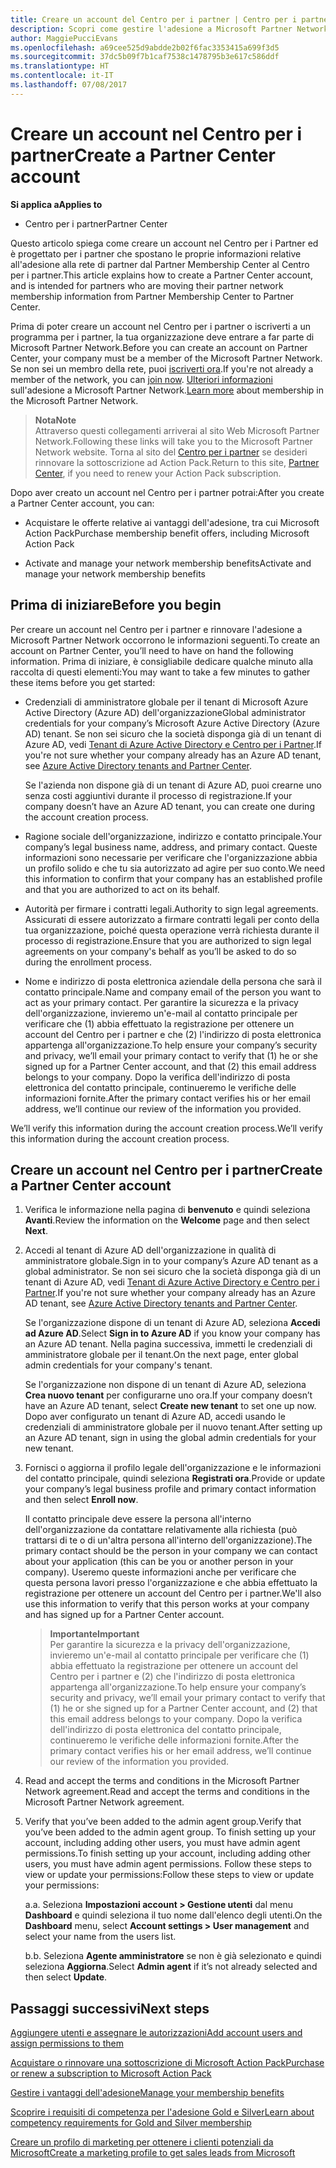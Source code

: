 ```yaml
---
title: Creare un account del Centro per i partner | Centro per i partner
description: Scopri come gestire l'adesione a Microsoft Partner Network, le offerte e i vantaggi nel Centro per i partner.
author: MaggiePucciEvans
ms.openlocfilehash: a69cee525d9abdde2b02f6fac3353415a699f3d5
ms.sourcegitcommit: 37dc5b09f7b1caf7538c1478795b3e617c586ddf
ms.translationtype: HT
ms.contentlocale: it-IT
ms.lasthandoff: 07/08/2017
---
```

# <a name="create-a-partner-center-account"></a><span data-ttu-id="d2786-103">Creare un account nel Centro per i partner</span><span class="sxs-lookup"><span data-stu-id="d2786-103">Create a Partner Center account</span></span>

**<span data-ttu-id="d2786-104">Si applica a</span><span class="sxs-lookup"><span data-stu-id="d2786-104">Applies to</span></span>**

-   <span data-ttu-id="d2786-105">Centro per i partner</span><span class="sxs-lookup"><span data-stu-id="d2786-105">Partner Center</span></span>


<span data-ttu-id="d2786-106">Questo articolo spiega come creare un account nel Centro per i Partner ed è progettato per i partner che spostano le proprie informazioni relative all'adesione alla rete di partner dal Partner Membership Center al Centro per i partner.</span><span class="sxs-lookup"><span data-stu-id="d2786-106">This article explains how to create a Partner Center account, and is intended for partners who are moving their partner network membership information from Partner Membership Center to Partner Center.</span></span> 

<span data-ttu-id="d2786-107">Prima di poter creare un account nel Centro per i partner o iscriverti a un programma per i partner, la tua organizzazione deve entrare a far parte di Microsoft Partner Network.</span><span class="sxs-lookup"><span data-stu-id="d2786-107">Before you can create an account on Partner Center, your company must be a member of the Microsoft Partner Network.</span></span> <span data-ttu-id="d2786-108">Se non sei un membro della rete, puoi [iscriverti ora](https://partners.microsoft.com/PartnerProgram/simplifiedenrollment.aspx).</span><span class="sxs-lookup"><span data-stu-id="d2786-108">If you're not already a member of the network, you can [join now](https://partners.microsoft.com/PartnerProgram/simplifiedenrollment.aspx).</span></span> <span data-ttu-id="d2786-109">[Ulteriori informazioni](https://partner.microsoft.com/membership) sull'adesione a Microsoft Partner Network.</span><span class="sxs-lookup"><span data-stu-id="d2786-109">[Learn more](https://partner.microsoft.com/membership) about membership in the Microsoft Partner Network.</span></span>  

>**<span data-ttu-id="d2786-110">Nota</span><span class="sxs-lookup"><span data-stu-id="d2786-110">Note</span></span>**<br> <span data-ttu-id="d2786-111">Attraverso questi collegamenti arriverai al sito Web Microsoft Partner Network.</span><span class="sxs-lookup"><span data-stu-id="d2786-111">Following these links will take you to the Microsoft Partner Network website.</span></span> <span data-ttu-id="d2786-112">Torna al sito del [Centro per i partner](https://partnercenter.microsoft.com/partner/home) se desideri rinnovare la sottoscrizione ad Action Pack.</span><span class="sxs-lookup"><span data-stu-id="d2786-112">Return to this site, [Partner Center](https://partnercenter.microsoft.com/partner/home), if you need to renew your Action Pack subscription.</span></span>

<span data-ttu-id="d2786-113">Dopo aver creato un account nel Centro per i partner potrai:</span><span class="sxs-lookup"><span data-stu-id="d2786-113">After you create a Partner Center account, you can:</span></span>

-   <span data-ttu-id="d2786-114">Acquistare le offerte relative ai vantaggi dell'adesione, tra cui Microsoft Action Pack</span><span class="sxs-lookup"><span data-stu-id="d2786-114">Purchase membership benefit offers, including Microsoft Action Pack</span></span> 

-   <span data-ttu-id="d2786-115">Activate and manage your network membership benefits</span><span class="sxs-lookup"><span data-stu-id="d2786-115">Activate and manage your network membership benefits</span></span>

## <a name="before-you-begin"></a><span data-ttu-id="d2786-116">Prima di iniziare</span><span class="sxs-lookup"><span data-stu-id="d2786-116">Before you begin</span></span>

<span data-ttu-id="d2786-117">Per creare un account nel Centro per i partner e rinnovare l'adesione a Microsoft Partner Network occorrono le informazioni seguenti.</span><span class="sxs-lookup"><span data-stu-id="d2786-117">To create an account on Partner Center, you’ll need to have on hand the following information.</span></span> <span data-ttu-id="d2786-118">Prima di iniziare, è consigliabile dedicare qualche minuto alla raccolta di questi elementi:</span><span class="sxs-lookup"><span data-stu-id="d2786-118">You may want to take a few minutes to gather these items before you get started:</span></span>

-   <span data-ttu-id="d2786-119">Credenziali di amministratore globale per il tenant di Microsoft Azure Active Directory (Azure AD) dell'organizzazione</span><span class="sxs-lookup"><span data-stu-id="d2786-119">Global administrator credentials for your company’s Microsoft Azure Active Directory (Azure AD) tenant.</span></span> <span data-ttu-id="d2786-120">Se non sei sicuro che la società disponga già di un tenant di Azure AD, vedi [Tenant di Azure Active Directory e Centro per i Partner](azure-active-directory-tenants-and-partner-center.md).</span><span class="sxs-lookup"><span data-stu-id="d2786-120">If you're not sure whether your company already has an Azure AD tenant, see [Azure Active Directory tenants and Partner Center](azure-active-directory-tenants-and-partner-center.md).</span></span>

    <span data-ttu-id="d2786-121">Se l'azienda non dispone già di un tenant di Azure AD, puoi crearne uno senza costi aggiuntivi durante il processo di registrazione.</span><span class="sxs-lookup"><span data-stu-id="d2786-121">If your company doesn’t have an Azure AD tenant, you can create one during the account creation process.</span></span> 

-   <span data-ttu-id="d2786-122">Ragione sociale dell'organizzazione, indirizzo e contatto principale.</span><span class="sxs-lookup"><span data-stu-id="d2786-122">Your company’s legal business name, address, and primary contact.</span></span> <span data-ttu-id="d2786-123">Queste informazioni sono necessarie per verificare che l'organizzazione abbia un profilo solido e che tu sia autorizzato ad agire per suo conto.</span><span class="sxs-lookup"><span data-stu-id="d2786-123">We need this information to confirm that your company has an established profile and that you are authorized to act on its behalf.</span></span> 

-   <span data-ttu-id="d2786-124">Autorità per firmare i contratti legali.</span><span class="sxs-lookup"><span data-stu-id="d2786-124">Authority to sign legal agreements.</span></span> <span data-ttu-id="d2786-125">Assicurati di essere autorizzato a firmare contratti legali per conto della tua organizzazione, poiché questa operazione verrà richiesta durante il processo di registrazione.</span><span class="sxs-lookup"><span data-stu-id="d2786-125">Ensure that you are authorized to sign legal agreements on your company's behalf as you’ll be asked to do so during the enrollment process.</span></span>

-   <span data-ttu-id="d2786-126">Nome e indirizzo di posta elettronica aziendale della persona che sarà il contatto principale.</span><span class="sxs-lookup"><span data-stu-id="d2786-126">Name and company email of the person you want to act as your primary contact.</span></span> <span data-ttu-id="d2786-127">Per garantire la sicurezza e la privacy dell'organizzazione, invieremo un'e-mail al contatto principale per verificare che (1) abbia effettuato la registrazione per ottenere un account del Centro per i partner e che (2) l'indirizzo di posta elettronica appartenga all'organizzazione.</span><span class="sxs-lookup"><span data-stu-id="d2786-127">To help ensure your company’s security and privacy, we’ll email your primary contact to verify that (1) he or she signed up for a Partner Center account, and that (2) this email address belongs to your company.</span></span> <span data-ttu-id="d2786-128">Dopo la verifica dell'indirizzo di posta elettronica del contatto principale, continueremo le verifiche delle informazioni fornite.</span><span class="sxs-lookup"><span data-stu-id="d2786-128">After the primary contact verifies his or her email address, we’ll continue our review of the information you provided.</span></span>

<span data-ttu-id="d2786-129">We’ll verify this information during the account creation process.</span><span class="sxs-lookup"><span data-stu-id="d2786-129">We’ll verify this information during the account creation process.</span></span> 
 
## <a name="create-a-partner-center-account"></a><span data-ttu-id="d2786-130">Creare un account nel Centro per i partner</span><span class="sxs-lookup"><span data-stu-id="d2786-130">Create a Partner Center account</span></span>

1.  <span data-ttu-id="d2786-131">Verifica le informazione nella pagina di **benvenuto** e quindi seleziona **Avanti**.</span><span class="sxs-lookup"><span data-stu-id="d2786-131">Review the information on the **Welcome** page and then select **Next**.</span></span>

2.  <span data-ttu-id="d2786-132">Accedi al tenant di Azure AD dell'organizzazione in qualità di amministratore globale.</span><span class="sxs-lookup"><span data-stu-id="d2786-132">Sign in to your company’s Azure AD tenant as a global administrator.</span></span> <span data-ttu-id="d2786-133">Se non sei sicuro che la società disponga già di un tenant di Azure AD, vedi [Tenant di Azure Active Directory e Centro per i Partner](azure-active-directory-tenants-and-partner-center.md).</span><span class="sxs-lookup"><span data-stu-id="d2786-133">If you're not sure whether your company already has an Azure AD tenant, see [Azure Active Directory tenants and Partner Center](azure-active-directory-tenants-and-partner-center.md).</span></span>

    <span data-ttu-id="d2786-134">Se l'organizzazione dispone di un tenant di Azure AD, seleziona **Accedi ad Azure AD**.</span><span class="sxs-lookup"><span data-stu-id="d2786-134">Select **Sign in to Azure AD** if you know your company has an Azure AD tenant.</span></span> <span data-ttu-id="d2786-135">Nella pagina successiva, immetti le credenziali di amministratore globale per il tenant.</span><span class="sxs-lookup"><span data-stu-id="d2786-135">On the next page, enter global admin credentials for your company's tenant.</span></span> 

    <span data-ttu-id="d2786-136">Se l'organizzazione non dispone di un tenant di Azure AD, seleziona **Crea nuovo tenant** per configurarne uno ora.</span><span class="sxs-lookup"><span data-stu-id="d2786-136">If your company doesn’t have an Azure AD tenant, select **Create new tenant** to set one up now.</span></span> <span data-ttu-id="d2786-137">Dopo aver configurato un tenant di Azure AD, accedi usando le credenziali di amministratore globale per il nuovo tenant.</span><span class="sxs-lookup"><span data-stu-id="d2786-137">After setting up an Azure AD tenant, sign in using the global admin credentials for your new tenant.</span></span>

3.  <span data-ttu-id="d2786-138">Fornisci o aggiorna il profilo legale dell'organizzazione e le informazioni del contatto principale, quindi seleziona **Registrati ora**.</span><span class="sxs-lookup"><span data-stu-id="d2786-138">Provide or update your company’s legal business profile and primary contact information and then select **Enroll now**.</span></span> 

    <span data-ttu-id="d2786-139">Il contatto principale deve essere la persona all'interno dell'organizzazione da contattare relativamente alla richiesta (può trattarsi di te o di un'altra persona all'interno dell'organizzazione).</span><span class="sxs-lookup"><span data-stu-id="d2786-139">The primary contact should be the person in your company we can contact about your application (this can be you or another person in your company).</span></span> <span data-ttu-id="d2786-140">Useremo queste informazioni anche per verificare che questa persona lavori presso l'organizzazione e che abbia effettuato la registrazione per ottenere un account del Centro per i partner.</span><span class="sxs-lookup"><span data-stu-id="d2786-140">We'll also use this information to verify that this person works at your company and has signed up for a Partner Center account.</span></span>

    >**<span data-ttu-id="d2786-141">Importante</span><span class="sxs-lookup"><span data-stu-id="d2786-141">Important</span></span>**<br> <span data-ttu-id="d2786-142">Per garantire la sicurezza e la privacy dell'organizzazione, invieremo un'e-mail al contatto principale per verificare che (1) abbia effettuato la registrazione per ottenere un account del Centro per i partner e (2) che l'indirizzo di posta elettronica appartenga all'organizzazione.</span><span class="sxs-lookup"><span data-stu-id="d2786-142">To help ensure your company’s security and privacy, we’ll email your primary contact to verify that (1) he or she signed up for a Partner Center account, and (2) that this email address belongs to your company.</span></span> <span data-ttu-id="d2786-143">Dopo la verifica dell'indirizzo di posta elettronica del contatto principale, continueremo le verifiche delle informazioni fornite.</span><span class="sxs-lookup"><span data-stu-id="d2786-143">After the primary contact verifies his or her email address, we’ll continue our review of the information you provided.</span></span>

4.  <span data-ttu-id="d2786-144">Read and accept the terms and conditions in the Microsoft Partner Network agreement.</span><span class="sxs-lookup"><span data-stu-id="d2786-144">Read and accept the terms and conditions in the Microsoft Partner Network agreement.</span></span> 

5.  <span data-ttu-id="d2786-145">Verify that you’ve been added to the admin agent group.</span><span class="sxs-lookup"><span data-stu-id="d2786-145">Verify that you’ve been added to the admin agent group.</span></span> <span data-ttu-id="d2786-146">To finish setting up your account, including adding other users, you must have admin agent permissions.</span><span class="sxs-lookup"><span data-stu-id="d2786-146">To finish setting up your account, including adding other users, you must have admin agent permissions.</span></span> <span data-ttu-id="d2786-147">Follow these steps to view or update your permissions:</span><span class="sxs-lookup"><span data-stu-id="d2786-147">Follow these steps to view or update your permissions:</span></span>

    <span data-ttu-id="d2786-148">a.</span><span class="sxs-lookup"><span data-stu-id="d2786-148">a.</span></span> <span data-ttu-id="d2786-149">Seleziona **Impostazioni account > Gestione utenti** dal menu **Dashboard** e quindi seleziona il tuo nome dall'elenco degli utenti.</span><span class="sxs-lookup"><span data-stu-id="d2786-149">On the **Dashboard** menu, select **Account settings > User management** and select your name from the users list.</span></span> 

    <span data-ttu-id="d2786-150">b.</span><span class="sxs-lookup"><span data-stu-id="d2786-150">b.</span></span> <span data-ttu-id="d2786-151">Seleziona **Agente amministratore** se non è già selezionato e quindi seleziona **Aggiorna**.</span><span class="sxs-lookup"><span data-stu-id="d2786-151">Select **Admin agent** if it’s not already selected and then select **Update**.</span></span> 

## <a name="next-steps"></a><span data-ttu-id="d2786-152">Passaggi successivi</span><span class="sxs-lookup"><span data-stu-id="d2786-152">Next steps</span></span>

[<span data-ttu-id="d2786-153">Aggiungere utenti e assegnare le autorizzazioni</span><span class="sxs-lookup"><span data-stu-id="d2786-153">Add account users and assign permissions to them</span></span>](create-user-accounts-and-set-permissions.md)

[<span data-ttu-id="d2786-154">Acquistare o rinnovare una sottoscrizione di Microsoft Action Pack</span><span class="sxs-lookup"><span data-stu-id="d2786-154">Purchase or renew a subscription to Microsoft Action Pack</span></span>](mpn-get-action-pack.md)

[<span data-ttu-id="d2786-155">Gestire i vantaggi dell'adesione</span><span class="sxs-lookup"><span data-stu-id="d2786-155">Manage your membership benefits</span></span>](manage-your-partner-network-benefits.md)

[<span data-ttu-id="d2786-156">Scoprire i requisiti di competenza per l'adesione Gold e Silver</span><span class="sxs-lookup"><span data-stu-id="d2786-156">Learn about competency requirements for Gold and Silver membership</span></span>](learn-about-competencies.md)

[<span data-ttu-id="d2786-157">Creare un profilo di marketing per ottenere i clienti potenziali da Microsoft</span><span class="sxs-lookup"><span data-stu-id="d2786-157">Create a marketing profile to get sales leads from Microsoft</span></span>](create-a-marketing-profile.md)